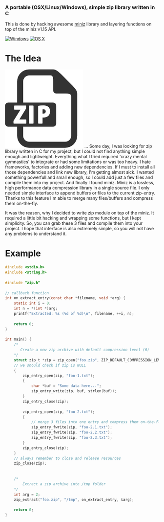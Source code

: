 ### A portable (OSX/Linux/Windows), simple zip library written in C 
This is done by hacking awesome [miniz](https://code.google.com/p/miniz) library and layering functions on top of the miniz v1.15 API.

[![Windows][win-badge]][win-link] [![OS X][osx-linux-badge]][osx-linux-link]

[win-badge]: https://img.shields.io/appveyor/ci/kuba--/zip/master.svg?label=windows "AppVeyor build status"
[win-link]:  https://ci.appveyor.com/project/kuba--/zip "AppVeyor build status"
[osx-linux-badge]: https://img.shields.io/travis/kuba--/zip/master.svg?label=linux/osx "Travis CI build status"
[osx-linux-link]:  https://travis-ci.org/kuba--/zip "Travis CI build status"

# The Idea 
<img src="zip.png" name="zip" /> 
... Some day, I was looking for zip library written in C for my project, but I could not find anything simple enough and lightweight.
Everything what I tried required 'crazy mental gymnastics' to integrate or had some limitations or was too heavy. 
I hate frameworks, factories and adding new dependencies. If I must to install all those dependencies and link new library, I'm getting almost sick. 
I wanted something powerfull and small enough, so I could add just a few files and compile them into my project. 
And finally I found miniz. 
Miniz is a lossless, high performance data compression library in a single source file. I only needed simple interface to append buffers or files to the current zip-entry. Thanks to this feature I'm able to merge many files/buffers and compress them on-the-fly.

It was the reason, why I decided to write zip module on top of the miniz. It required a little bit hacking and wrapping some functions, but I kept simplicity. So, you can grab these 3 files and compile them into your project. I hope that interface is also extremely simple, so you will not have any problems to understand it.

# Example

```c
#include <stdio.h>
#include <string.h>

#include "zip.h"

// callback function
int on_extract_entry(const char *filename, void *arg) {
	static int i = 0;
	int n = *(int *)arg;
	printf("Extracted: %s (%d of %d)\n", filename, ++i, n);	

	return 0;
}

int main() {
	/* 
	   Create a new zip archive with default compression level (6)	   
	*/
	struct zip_t *zip = zip_open("foo.zip", ZIP_DEFAULT_COMPRESSION_LEVEL, 0);
	// we should check if zip is NULL
	{
		zip_entry_open(zip, "foo-1.txt");
		{
			char *buf = "Some data here...";
			zip_entry_write(zip, buf, strlen(buf));
		}
		zip_entry_close(zip);

		zip_entry_open(zip, "foo-2.txt");
		{
			// merge 3 files into one entry and compress them on-the-fly.
			zip_entry_fwrite(zip, "foo-2.1.txt");
			zip_entry_fwrite(zip, "foo-2.2.txt");
			zip_entry_fwrite(zip, "foo-2.3.txt");
		}
		zip_entry_close(zip);		
	}
	// always remember to close and release resources
	zip_close(zip);
		

	/*
		Extract a zip archive into /tmp folder
	*/
	int arg = 2;
	zip_extract("foo.zip", "/tmp", on_extract_entry, &arg);

	return 0;
}
```
